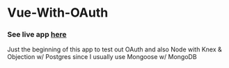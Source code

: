 # Vue-With-OAuth 
### See live app <a href="">here</a>
Just the beginning of this app to test out OAuth and also Node with Knex & Objection w/ Postgres since I usually use Mongoose w/ MongoDB
